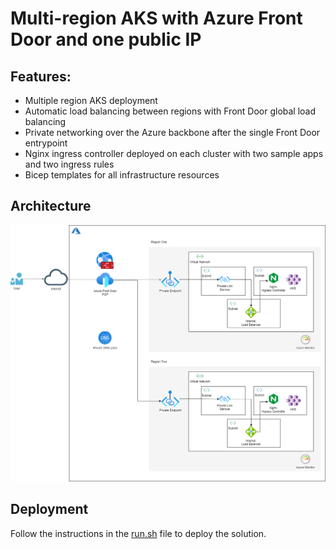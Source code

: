 # Multi-region AKS with Azure Front Door and one public IP

## Features:
- Multiple region AKS deployment 
- Automatic load balancing between regions with Front Door global load balancing
- Private networking over the Azure backbone after the single Front Door entrypoint
- Nginx ingress controller deployed on each cluster with two sample apps and two ingress rules
- Bicep templates for all infrastructure resources


## Architecture
![Multi region AKS architecture](images/architecture.drawio.png)

## Deployment 
Follow the instructions in the  [run.sh](./run.sh) file to deploy the solution.